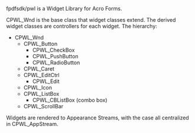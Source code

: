 fpdfsdk/pwl is a Widget Library for Acro Forms.

CPWL_Wnd is the base class that widget classes extend. The derived widget
classes are controllers for each widget. The hierarchy:

* CPWL_Wnd
  * CPWL_Button
    * CPWL_CheckBox
    * CPWL_PushButton
    * CPWL_RadioButton
  * CPWL_Caret
  * CPWL_EditCtrl
    * CPWL_Edit
  * CPWL_Icon
  * CPWL_ListBox
    * CPWL_CBListBox (combo box)
  * CPWL_ScrollBar

Widgets are rendered to Appearance Streams, with the case all centralized in
CPWL_AppStream.

